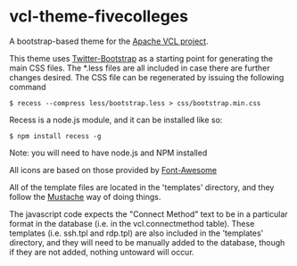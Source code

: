 vcl-theme-fivecolleges
======================

A bootstrap-based theme for the [Apache VCL project](http://vcl.apache.org).

This theme uses [Twitter-Bootstrap](http://twitter.github.io/bootstrap/)
as a starting point for generating the main CSS files. The *.less files
are all included in case there are further changes desired. The CSS file
can be regenerated by issuing the following command

    $ recess --compress less/bootstrap.less > css/bootstrap.min.css

Recess is a node.js module, and it can be installed like so:

    $ npm install recess -g 

Note: you will need to have node.js and NPM installed

All icons are based on those provided by
[Font-Awesome](http://fortawesome.github.io/Font-Awesome/)

All of the template files are located in the 'templates' directory, and
they follow the [Mustache](http://mustache.github.io) way of doing
things.

The javascript code expects the "Connect Method" text to be in a particular
format in the database (i.e. in the vcl.connectmethod table). These templates
(i.e. ssh.tpl and rdp.tpl) are also included in the 'templates' directory,
and they will need to be manually added to the database, though if they
are not added, nothing untoward will occur.


